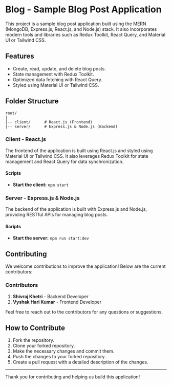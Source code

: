 # Blog - Sample Blog Post Application

This project is a sample blog post application built using the MERN (MongoDB, Express.js, React.js, and Node.js) stack. It also incorporates modern tools and libraries such as Redux Toolkit, React Query, and Material UI or Tailwind CSS.

## Features
- Create, read, update, and delete blog posts.
- State management with Redux Toolkit.
- Optimized data fetching with React Query.
- Styled using Material UI or Tailwind CSS.

## Folder Structure
```
root/
|
|-- client/      # React.js (Frontend)
|-- server/      # Express.js & Node.js (Backend)
```

### Client - React.js
The frontend of the application is built using React.js and styled using Material UI or Tailwind CSS. It also leverages Redux Toolkit for state management and React Query for data synchronization.

#### Scripts
- **Start the client:** `npm start`

### Server - Express.js & Node.js
The backend of the application is built with Express.js and Node.js, providing RESTful APIs for managing blog posts.

#### Scripts
- **Start the server:** `npm run start:dev`

## Contributing
We welcome contributions to improve the application! Below are the current contributors:

### Contributors
1. **Shivraj Khetri** - Backend Developer
2. **Vyshak Hari Kumar** - Frontend Developer

Feel free to reach out to the contributors for any questions or suggestions.

## How to Contribute
1. Fork the repository.
2. Clone your forked repository.
3. Make the necessary changes and commit them.
4. Push the changes to your forked repository.
5. Create a pull request with a detailed description of the changes.

---
Thank you for contributing and helping us build this application!

